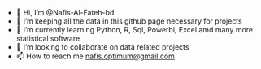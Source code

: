 - 👋 Hi, I’m @Nafis-Al-Fateh-bd
- 👀 I’m keeping all the data in this github page necessary for projects
- 🌱 I’m currently learning Python, R, Sql, Powerbi, Excel amd many more statistical software
- 💞️ I’m looking to collaborate on data related projects
- 📫 How to reach me nafis.optimum@gmail.com
<!---
Nafis-Al-Fateh-bd/Nafis-Al-Fateh-bd is a ✨ special ✨ repository because its `README.md` (this file) appears on your GitHub profile.
You can click the Preview link to take a look at your changes.
--->
